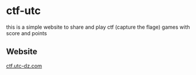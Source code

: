 # ctf-utc

this is a simple website to share and play ctf (capture the flage) games with score and points

## Website
[ctf.utc-dz.com](https://ctf.utc-dz.com)
